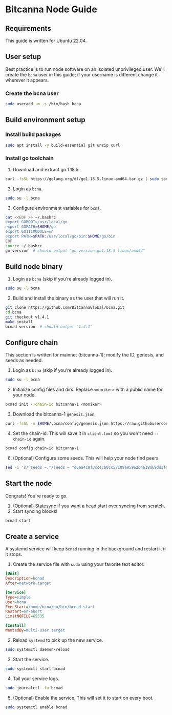 # Bitcanna Node Guide

## Requirements
This guide is written for Ubuntu 22.04.


## User setup
Best practice is to run node software on an isolated unprivileged user. We'll create the `bcna` user in this guide; if your username is different change it wherever it appears.

### Create the bcna user
```bash
sudo useradd -m -s /bin/bash bcna
```


## Build environment setup

### Install build packages
```bash
sudo apt install -y build-essential git unzip curl
```

### Install go toolchain
1. Download and extract go 1.18.5.
```bash
curl -fsSL https://golang.org/dl/go1.18.5.linux-amd64.tar.gz | sudo tar -xzC /usr/local
```
2. Login as `bcna`.
```bash
sudo su -l bcna
```
3. Configure environment variables for `bcna`.
```bash
cat <<EOF >> ~/.bashrc
export GOROOT=/usr/local/go
export GOPATH=$HOME/go
export GO111MODULE=on
export PATH=$PATH:/usr/local/go/bin:$HOME/go/bin
EOF
source ~/.bashrc
go version  # should output "go version go1.18.5 linux/amd64"
```


## Build node binary
1. Login as `bcna` (skip if you're already logged in).
```bash
sudo su -l bcna
```
2. Build and install the binary as the user that will run it.
```bash
git clone https://github.com/BitCannaGlobal/bcna.git
cd bcna
git checkout v1.4.1
make install
bcnad version  # should output "1.4.1"
```


## Configure chain
This section is written for mainnet (bitcanna-1); modify the ID, genesis, and seeds as needed.

1. Login as `bcna` (skip if you're already logged in).
```bash
sudo su -l bcna
```
2. Initialize config files and dirs. Replace `<moniker>` with a public name for your node.
```bash
bcnad init --chain-id bitcanna-1 <moniker>
```
3. Download the bitcanna-1 `genesis.json`.
```bash
curl -fsSL -o $HOME/.bcna/config/genesis.json https://raw.githubusercontent.com/BitCannaGlobal/bcna/main/genesis.json
```
4. Set the chain-id. This will save it in `client.toml` so you won't need `--chain-id` again.
```bash
bcnad config chain-id bitcanna-1
```
6. (Optional) Configure some seeds. This will help your node find peers.
```bash
sed -i 's/^seeds =.*/seeds = "d6aa4c9f3ccecb0cc52109a95962b4618d69dd3f@seed1.bitcanna.io:26656,23671067d0fd40aec523290585c7d8e91034a771@seed2.bitcanna.io:26656"/' $HOME/.bcna/config/config.toml
```

## Start the node
Congrats! You're ready to go.

1. (Optional) [Statesync](/bitcanna/statesync) if you want a head start over syncing from scratch.
2. Start syncing blocks!
```bash
bcnad start
```

## Create a service
A systemd service will keep `bcnad` running in the background and restart it if it stops.

1. Create the service file with `sudo` using your favorite text editor.
```ini title="/etc/systemd/system/bcnad.service"
[Unit]
Description=bcnad
After=network.target

[Service]
Type=simple
User=bcna
ExecStart=/home/bcna/go/bin/bcnad start
Restart=on-abort
LimitNOFILE=65535

[Install]
WantedBy=multi-user.target  
```
2. Reload `systemd` to pick up the new service.
```bash
sudo systemctl daemon-reload
```
3. Start the service.
```bash
sudo systemctl start bcnad
```
4. Tail your service logs.
```bash
sudo journalctl -fu bcnad
```
5. (Optional) Enable the service. This will set it to start on every boot.
```bash
sudo systemctl enable bcnad
```
